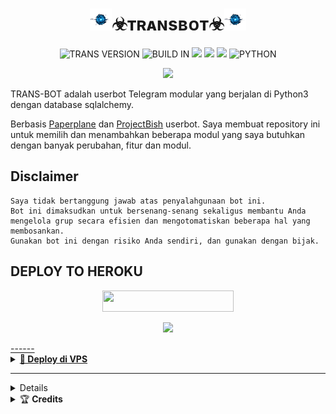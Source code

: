 <h1 align="center"><img src="./resources/oie_711285YN125u1s.gif" width="35px">☣ᴛʀᴀɴsʙᴏᴛ☣<img src="./resources/oie_711285YN125u1s.gif" width="35px"></h1>
<p align="center">
    <img alt="TRANS VERSION" src="https://img.shields.io/badge/TRANS%20VERSION-4.+-brightgreen"/>
    <img alt="BUILD IN" src="https://img.shields.io/badge/BUILD%20-Last Day-brightgreen"/>
           <a href="https://travis-ci.com/RyuuXS/TRANS-BOT.svg?branch=main" /></a>
    <a href="https://github.com/RyuuXS/TRANS-BOT/network/members"> <img src="https://img.shields.io/github/forks/RyuuXS/TRANS-BOT?logo=github&style=for-the-badge" /></a>
    <a href="https://github.com/RyuuXS/TRANS-BOT"> <img src="https://img.shields.io/github/repo-size/RyuuXS/TRANS-BOT?logo=github&style=for-the-badge" /></a>
    <a href="https://pypi.org/project/Telethon/"> <img src="https://img.shields.io/pypi/v/telethon?label=telethon&logo=pypi&logoColor=white&style=for-the-badge" /></a>
    <img alt="PYTHON" src="https://img.shields.io/badge/PYTHON-v3.9.0-blue?style=for-the-badge&logo=appveyor"/>
   </p>

<p align="center">
  <img src="https://telegra.ph/file/d3114eda313e5f3ce5c78.jpg">
</p>

TRANS-BOT adalah userbot Telegram modular yang berjalan di Python3 dengan database sqlalchemy.

Berbasis [Paperplane](https://github.com/RaphielGang/Telegram-UserBot) dan [ProjectBish](https://github.com/adekmaulana/ProjectBish) userbot.
Saya membuat repository ini untuk memilih dan menambahkan beberapa modul yang saya butuhkan dengan banyak perubahan, fitur dan modul.

## Disclaimer

```
Saya tidak bertanggung jawab atas penyalahgunaan bot ini.
Bot ini dimaksudkan untuk bersenang-senang sekaligus membantu Anda
mengelola grup secara efisien dan mengotomatiskan beberapa hal yang membosankan.
Gunakan bot ini dengan risiko Anda sendiri, dan gunakan dengan bijak.
```
## DEPLOY TO HEROKU

<p align="center"><a href="https://telegram.dog/XTZ_HerokuBot?start=Unl1dVhTL1RSQU5TLUJPVCBtYWlu"> <img 
src="https://img.shields.io/badge/Deploy%20To%20Bot%20Heroku-blue?style=flat&logo=heroku" width="210" height="34.45" /></a></p>


<p align="center"><a href="https://t.me/RyuuString_bot"><img src="https://img.shields.io/badge/Generate%20String%20Session-blue?style=for-the-flat&logo=telegram" width="210" height"34.45" /</a></p>
    
</details>
------
    
<details>
<summary><b>🔗 Deploy di VPS</b></summary>
<br>
    
### REQUIREMENTS PACKAGE !
-  Update & upgrade VPS anda `sudo apt update && upgrade -y`
-  Install Git `sudo apt install git -y`
-  Install Python3 `sudo apt install python3`
-  Install PIP / PIP3 `sudo apt install python3-pip`
-  Install NodeJs 16.X `curl -fsSL https://deb.nodesource.com/setup_16.x | sudo bash -` then do `sudo apt install -y nodejs vim`
-  Install FFMPEG `sudo apt install tree wget2 p7zip-full jq ffmpeg wget git -y`
-  Install Chrome `wget https://dl.google.com/linux/direct/google-chrome-stable_current_amd64.deb` lalu ketik `sudo apt install ./google-chrome-stable_current_amd64.deb`

### Tutorial Deploy di VPS

-  `git clone https://github.com/mrismanaziz/Man-Userbot`
-  `cd Man-Userbot`
-  `pip3 install -r requirements.txt`
-  `mv sample_config.env config.env`
-  edit config.env Anda dan isi VARS menggunakan `nano config.env` `CTRL + S ` untuk menyimpan VARS Anda, gunakan `CTRL + X` untuk keluar dan kembali ke direktori Man-Userbot
-  Buka SCRREN di VPS Anda `screen -S Man-Userbot`
-  Kemudian gunakan perintah ini untuk menyebarkan Man-Userbot `python3 -m userbot`

</details>
   
------
<details>
    <summary> <b>Update and support</b></summary><br/>

<a href="https://t.me/Belajarbersamaryuu"><img src="https://img.shields.io/badge/Join-Channel%20Updates-purple.svg?style=for-the-badge&logo=Telegram"></a>
<a href="https://t.me/helpforRYUU"><img src="https://img.shields.io/badge/Join-Group%20Support-blue.svg?style=for-the-badge&logo=Telegram"></a>
</details>

<details>
    <summary>&#127942 <b>Credits</b></summary><br/>

#### Thanks To [Everyone](https://github.com/poocong/PocongUserbot/graphs/contributors) Who Has Helped Make This Userbot Awesome!
*   [AdekMaulana](https://github.com/adekmaulana) : ProjectBish
*   [RaphielGang](https://github.com/RaphielGang) : Paperplane
*   [TeamUltroid](https://github.com/TeamUltroid/Ultroid) :  UltroidUserbot
*   [BianSepang](https://github.com/BianSepang/WeebProject) : WeebProject
*   [Sandy1709](https://github.com/sandy1709/catuserbot) : CatUserbot
*   [X_ImFine](https://github.com/ximfine) :  XBot-REMIX
*   [Pocong](https://github.com/poocong/Pocong-Userbot) : Pocong-Userbot
*   [Risman](https://github.com/mrismanaziz/Man-Userbot) :  Man-Userbot
*   [Alvin](https://github.com/Zora24/Lord-Userbot) : Lord-Userbot

## License
Licensed under [Raphielscape Public License](https://github.com/RyuuXS/TRANS-BOT/blob/TRANS-BOT/LICENSE) - Version 1.d, February 2020
